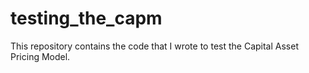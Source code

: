 # testing_the_capm
This repository contains the code that I wrote to test the Capital Asset Pricing Model.
